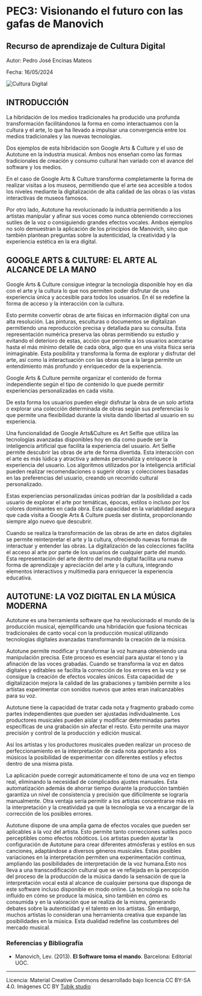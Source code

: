 # PEC3: Visionando el futuro con las gafas de Manovich 

## Recurso de aprendizaje de Cultura Digital 


Autor: Pedro José Encinas Mateos

Fecha: 16/05/2024

![Cultura Digital](Cultura_Digital_pequeño.jpg)



## INTRODUCCIÓN


La hibridación de los medios tradicionales ha producido una profunda transformación facilitándonos la forma en como interactuamos con la cultura y el arte, lo que ha llevado a impulsar una convergencia entre los medios tradicionales y las nuevas tecnologías. 

Dos ejemplos de esta hibridación son Google Arts & Culture y el uso de Autotune en la industria musical. Ambos nos enseñan como las formas tradicionales de creación y consumo cultural han variado con el avance del software y los medios. 

En el caso de Google Arts & Culture transforma completamente la forma de realizar visitas a los museos, permitiendo que el arte sea accesible a todos los niveles mediante la digitalización de alta calidad de las obras o las vistas interactivas de museos famosos. 

Por otro lado, Autotune ha revolucionado la industria permitiendo a los artistas manipular y afinar sus voces como nunca obteniendo correcciones sutiles de la voz o consiguiendo grandes efectos vocales. 
Ambos ejemplos no solo demuestran la aplicación de los principios de Manovich, sino que también plantean preguntas sobre la autenticidad, la creatividad y la experiencia estética en la era digital.


## GOOGLE ARTS & CULTURE: EL ARTE AL ALCANCE DE LA MANO

Google Arts & Culture consigue integrar la tecnología disponible hoy en día con el arte y la cultura lo que nos permiten poder disfrutar de una experiencia única y accesible para todos los usuarios. En él se redefine la forma de acceso y la interacción con la cultura.

Esto permite convertir obras de arte físicas en información digital con una alta resolución. Las pinturas, esculturas o documentos se digitalizan permitiendo una reproducción precisa y detallada para su consulta. Esta representación numérica preserva las obras permitiendo su estudio y evitando el deterioro de estas, acción que permite a los usuarios acercarse hasta el más mínimo detalle de cada obra, algo que en una visita física seria inimaginable. Esta posibilita y transforma la forma de explorar y disfrutar del arte, así como la interactuación con las obras que a la larga permite un entendimiento más profundo y enriquecedor de la experiencia.

Google Arts & Culture permite organizar el contenido de forma independiente según el tipo de contenido lo que puede permitir experiencias personalizadas en cada visita. 

De esta forma los usuarios pueden elegir disfrutar la obra de un solo artista o explorar una colección determinada de obras según sus preferencias lo que permite una flexibilidad durante la visita dando libertad al usuario en su experiencia.

Una funcionalidad de Google Arts&Culture es Art Selfie que utiliza las tecnologías avanzadas disponibles hoy en día como puede ser la inteligencia artificial que facilita la experiencia del usuario. Art Selfie permite descubrir las obras de arte de forma divertida. Esta interacción con el arte es más lúdica y atractiva y además personaliza y enriquece la experiencia del usuario. Los algoritmos utilizados por la inteligencia artificial pueden realizar recomendaciones o sugerir obras y colecciones basadas en las preferencias del usuario, creando un recorrido cultural personalizado.

Estas experiencias personalizadas únicas podrían dar la posibilidad a cada usuario de explorar el arte por temáticas, épocas, estilos o incluso por los colores dominantes en cada obra. Esta capacidad en la variabilidad asegura que cada visita a Google Arts & Culture pueda ser distinta, proporcionando siempre algo nuevo que descubrir.

Cuando se realiza la transformación de las obras de arte en datos digitales se permite reinterpretar el arte y la cultura, ofreciendo nuevas formas de interactuar y entender las obras. La digitalización de las colecciones facilita el acceso al arte por parte de los usuarios de cualquier parte del mundo. Esta representación del arte dentro del mundo digital facilita una nueva forma de aprendizaje y apreciación del arte y la cultura, integrando elementos interactivos y multimedia para enriquecer la experiencia educativa.


## AUTOTUNE: LA VOZ DIGITAL EN LA MÚSICA MODERNA

Autotune es una herramienta software que ha revolucionado el mundo de la producción musical, ejemplificando una hibridación que fusiona técnicas tradicionales de canto vocal con la producción musical utilizando tecnologías digitales avanzadas transformando la creación de la música. 

Autotune permite modificar y transformar la voz humana obteniendo una manipulación precisa. Este proceso es esencial para ajustar el tono y la afinación de las voces grabadas. Cuando se transforma la voz en datos digitales y editables se facilita la corrección de los errores en la voz y se consigue la creación de efectos vocales únicos. Esta capacidad de digitalización mejora la calidad de las grabaciones y también permite a los artistas experimentar con sonidos nuevos que antes eran inalcanzables para su voz.

Autotune tiene la capacidad de tratar cada nota y fragmento grabado como partes independientes que pueden ser ajustadas individualmente. Los productores musicales pueden aislar y modificar determinadas partes específicas de una grabación sin afectar el resto. Esto permite una mayor precisión y control de la producción y edición musical. 

Así los artistas y los productores musicales pueden realizar un proceso de perfeccionamiento en la interpretación de cada nota aportando a los músicos la posibilidad de experimentar con diferentes estilos y efectos dentro de una misma pista.

La aplicación puede corregir automáticamente el tono de una voz en tiempo real, eliminando la necesidad de complicados ajustes manuales. Esta automatización además de ahorrar tiempo durante la producción también garantiza un nivel de consistencia y precisión que difícilmente se lograría manualmente. Otra ventaja sería permitir a los artistas concentrarse más en la interpretación y la creatividad ya que la tecnología se va a encargar de la corrección de los posibles errores.

Autotune dispone de una amplia gama de efectos vocales que pueden ser aplicables a la voz del artista. Esto permite tanto correcciones sutiles poco perceptibles como efectos robóticos. Los artistas pueden ajustar la configuración de Autotune para crear diferentes atmósferas y estilos en sus canciones, adaptándose a diversos géneros musicales. Estas posibles variaciones en la interpretación permiten una experimentación continua, ampliando las posibilidades de interpretación de la voz humana.Esto nos lleva a una transcodificación cultural que se ve reflejada en la percepción del proceso de la producción de la música dando la sensación de que la interpretación vocal está al alcance de cualquier persona que disponga de este software incluso disponible en modo online.  La tecnología no solo ha influido en cómo se produce la música, sino también en cómo es consumida y en la valoración que se realiza de la misma, generando debates sobre la autenticidad y el talento en los artistas. Sin embargo, muchos artistas lo consideran una herramienta creativa que expande las posibilidades en la música. Esta dualidad redefine las costumbres del mercado musical.


### Referencias y Bibliografía

* Manovich, Lev. (2013). **El Software toma el mando**. Barcelona: Editorial UOC. 


----

Licencia: Material Creative Commons desarrollado bajo licencia CC BY-SA 4.0. Imágenes CC BY [Tubik studio](https://blog.tubikstudio.com/how-to-create-original-flat-illustrations-designers-tips/) 

